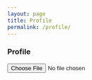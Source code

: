 ```yaml
---
layout: page
title: Profile
permalink: /profile/
---
```


### Profile

<html lang="en">
<head>
  <meta charset="UTF-8">
  <title></title>
</head>
<body>

<form action="upload.php" method="post">
    <input type="file" name="file" id="file"/>
</form>


</body>
</html>

